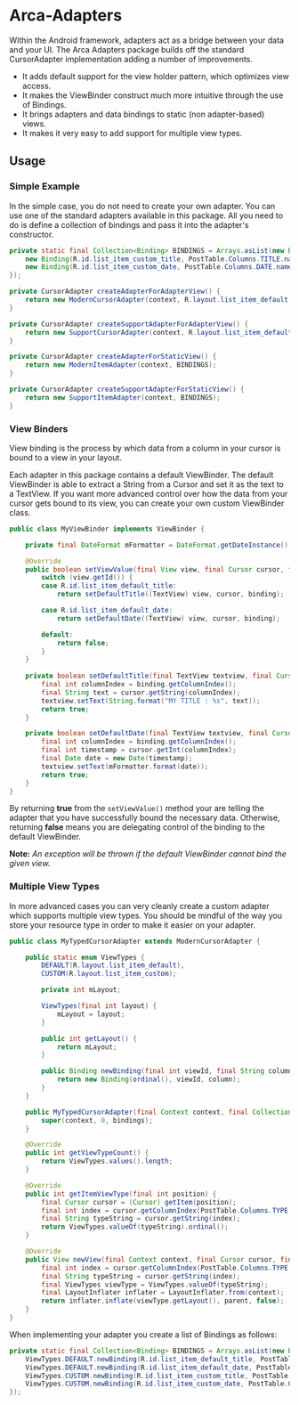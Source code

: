 # Arca-Adapters

Within the Android framework, adapters act as a bridge between your data and your UI. The Arca Adapters package builds off the standard CursorAdapter implementation adding a number of improvements.

- It adds default support for the view holder pattern, which optimizes view access.
- It makes the ViewBinder construct much more intuitive through the use of Bindings.
- It brings adapters and data bindings to static (non adapter-based) views.
- It makes it very easy to add support for multiple view types.

## Usage

### Simple Example

In the simple case, you do not need to create your own adapter. You can use one of the standard adapters available in this package. All you need to do is define a collection of bindings and pass it into the adapter's constructor.

```java
private static final Collection<Binding> BINDINGS = Arrays.asList(new Binding[] { 
    new Binding(R.id.list_item_custom_title, PostTable.Columns.TITLE.name),
	new Binding(R.id.list_item_custom_date, PostTable.Columns.DATE.name),
});

private CursorAdapter createAdapterForAdapterView() {
	return new ModernCursorAdapter(context, R.layout.list_item_default, BINDINGS);
}

private CursorAdapter createSupportAdapterForAdapterView() {
	return new SupportCursorAdapter(context, R.layout.list_item_default, BINDINGS);
}

private CursorAdapter createAdapterForStaticView() {
	return new ModernItemAdapter(context, BINDINGS);
}

private CursorAdapter createSupportAdapterForStaticView() {
	return new SupportItemAdapter(context, BINDINGS);
}
```

### View Binders

View binding is the process by which data from a column in your cursor is bound to a view in your layout. 

Each adapter in this package contains a default ViewBinder. The default ViewBinder is able to extract a String from a Cursor and set it as the text to a TextView. If you want more advanced control over how the data from your cursor gets bound to its view, you can create your own custom ViewBinder class.

```java
public class MyViewBinder implements ViewBinder {

	private final DateFormat mFormatter = DateFormat.getDateInstance();

	@Override
	public boolean setViewValue(final View view, final Cursor cursor, final Binding binding) {
		switch (view.getId()) {
		case R.id.list_item_default_title:
			return setDefaultTitle((TextView) view, cursor, binding);

		case R.id.list_item_default_date:
			return setDefaultDate((TextView) view, cursor, binding);

		default:
			return false;
		}
	}
	
	private boolean setDefaultTitle(final TextView textview, final Cursor cursor, final Binding binding) {
		final int columnIndex = binding.getColumnIndex();
		final String text = cursor.getString(columnIndex);
		textview.setText(String.format("MY TITLE : %s", text));
		return true;
	}

	private boolean setDefaultDate(final TextView textview, final Cursor cursor, final Binding binding) {
		final int columnIndex = binding.getColumnIndex();
		final int timestamp = cursor.getInt(columnIndex);
		final Date date = new Date(timestamp);
		textview.setText(mFormatter.format(date));
		return true;
	}
}
```

By returning **true** from the `setViewValue()` method your are telling the adapter that you have successfully bound the necessary data. Otherwise, returning **false** means you are delegating control of the binding to the default ViewBinder. 

**Note:** *An exception will be thrown if the default ViewBinder cannot bind the given view.*

### Multiple View Types

In more advanced cases you can very cleanly create a custom adapter which supports multiple view types. You should be mindful of the way you store your resource type in order to make it easier on your adapter.

```java
public class MyTypedCursorAdapter extends ModernCursorAdapter {

	public static enum ViewTypes {
		DEFAULT(R.layout.list_item_default),
		CUSTOM(R.layout.list_item_custom);

		private int mLayout;

		ViewTypes(final int layout) {
			mLayout = layout;
		}

		public int getLayout() {
			return mLayout;
		}

		public Binding newBinding(final int viewId, final String column) {
			return new Binding(ordinal(), viewId, column);
		}
	}

	public MyTypedCursorAdapter(final Context context, final Collection<Binding> bindings) {
		super(context, 0, bindings);
	}

	@Override
	public int getViewTypeCount() {
		return ViewTypes.values().length;
	}

	@Override
	public int getItemViewType(final int position) {
		final Cursor cursor = (Cursor) getItem(position);
		final int index = cursor.getColumnIndex(PostTable.Columns.TYPE.name);
		final String typeString = cursor.getString(index);
		return ViewTypes.valueOf(typeString).ordinal();
	}

	@Override
	public View newView(final Context context, final Cursor cursor, final ViewGroup parent) {
		final int index = cursor.getColumnIndex(PostTable.Columns.TYPE.name);
		final String typeString = cursor.getString(index);
		final ViewTypes viewType = ViewTypes.valueOf(typeString);
		final LayoutInflater inflater = LayoutInflater.from(context);
		return inflater.inflate(viewType.getLayout(), parent, false);
	}
}
```

When implementing your adapter you create a list of Bindings as follows:

```java
private static final Collection<Binding> BINDINGS = Arrays.asList(new Binding[] { 
	ViewTypes.DEFAULT.newBinding(R.id.list_item_default_title, PostTable.Columns.TITLE.name),
	ViewTypes.DEFAULT.newBinding(R.id.list_item_default_date, PostTable.Columns.DATE.name),
	ViewTypes.CUSTOM.newBinding(R.id.list_item_custom_title, PostTable.Columns.TITLE.name),
	ViewTypes.CUSTOM.newBinding(R.id.list_item_custom_date, PostTable.Columns.DATE.name),
});
```